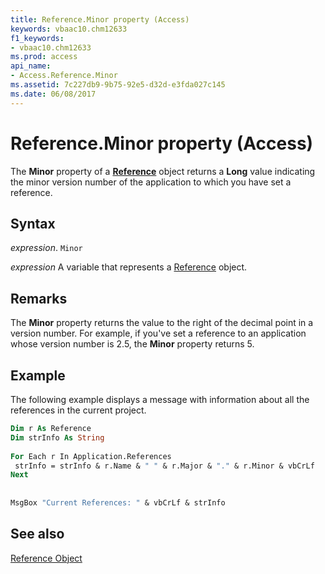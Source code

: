 ```yaml
---
title: Reference.Minor property (Access)
keywords: vbaac10.chm12633
f1_keywords:
- vbaac10.chm12633
ms.prod: access
api_name:
- Access.Reference.Minor
ms.assetid: 7c227db9-9b75-92e5-d32d-e3fda027c145
ms.date: 06/08/2017
---
```



# Reference.Minor property (Access)

The  **Minor** property of a **[Reference](Access.Reference.md)** object returns a **Long** value indicating the minor version number of the application to which you have set a reference.


## Syntax

 _expression_. `Minor`

 _expression_ A variable that represents a [Reference](Access.Reference.md) object.


## Remarks

The  **Minor** property returns the value to the right of the decimal point in a version number. For example, if you've set a reference to an application whose version number is 2.5, the **Minor** property returns 5.


## Example

The following example displays a message with information about all the references in the current project.


```vb
Dim r As Reference 
Dim strInfo As String 
 
For Each r In Application.References 
 strInfo = strInfo & r.Name & " " & r.Major & "." & r.Minor & vbCrLf 
Next 
 
 
MsgBox "Current References: " & vbCrLf & strInfo
```


## See also


[Reference Object](Access.Reference.md)

